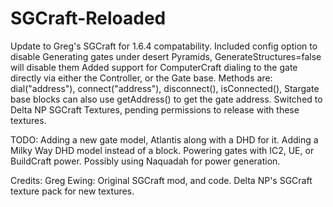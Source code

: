 SGCraft-Reloaded
================

Update to Greg's SGCraft for 1.6.4 compatability.
Included config option to disable Generating gates under desert Pyramids, GenerateStructures=false will disable them
Added support for ComputerCraft dialing to the gate directly via either the Controller, or the Gate base.
Methods are: dial("address"), connect("address"), disconnect(), isConnected(), Stargate base blocks can also use getAddress() to get the gate address.
Switched to Delta NP SGCraft Textures, pending permissions to release with these textures.


TODO:
Adding a new gate model, Atlantis along with a DHD for it.
Adding a Milky Way DHD model instead of a block.
Powering gates with IC2, UE, or BuildCraft power.
Possibly using Naquadah for power generation.


Credits:
Greg Ewing: Original SGCraft mod, and code.
Delta NP's SGCraft texture pack for new textures.
